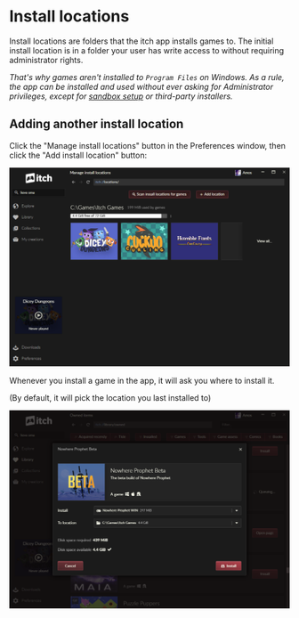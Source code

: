 # Install locations

Install locations are folders that the itch app installs games to. The initial install location is in a folder your user has write access to without requiring administrator rights.

_That's why games aren't installed to _`Program Files`_ on Windows. As a rule, the app can be installed and used without ever asking for Administrator privileges, except for _[_sandbox setup_](sandbox.md)_ or third-party installers._

## Adding another install location

Click the "Manage install locations" button in the Preferences window, then click the "Add install location" button:

![](/assets/install-location-add.png)

Whenever you install a game in the app, it will ask you where to install it.

(By default, it will pick the location you last installed to)

![](/assets/plan-install.png)
